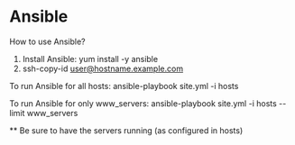 # Ansible
How to use Ansible?

1. Install Ansible: yum install -y ansible
2. ssh-copy-id user@hostname.example.com

To run Ansible for all hosts: ansible-playbook site.yml -i hosts

To run Ansible for only www_servers: ansible-playbook site.yml -i hosts --limit www_servers

** Be sure to have the servers running (as configured in hosts)
